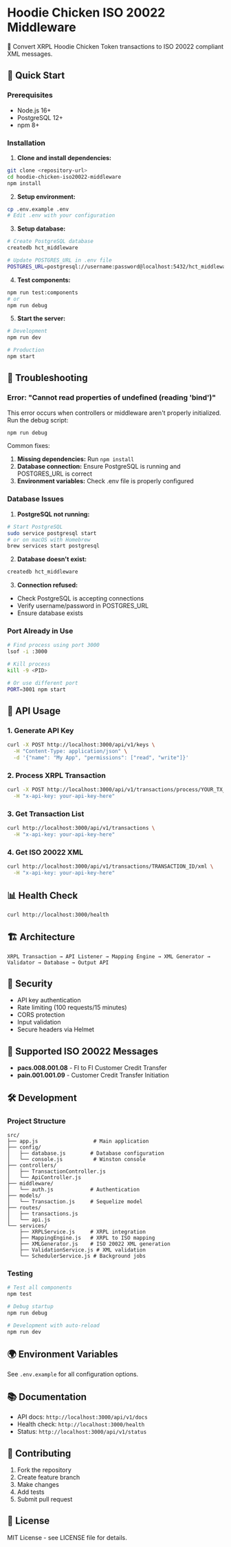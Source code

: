 # Hoodie Chicken ISO 20022 Middleware

🐔 Convert XRPL Hoodie Chicken Token transactions to ISO 20022 compliant XML messages.

## 🚀 Quick Start

### Prerequisites
- Node.js 16+ 
- PostgreSQL 12+
- npm 8+

### Installation

1. **Clone and install dependencies:**
```bash
git clone <repository-url>
cd hoodie-chicken-iso20022-middleware
npm install
```

2. **Setup environment:**
```bash
cp .env.example .env
# Edit .env with your configuration
```

3. **Setup database:**
```bash
# Create PostgreSQL database
createdb hct_middleware

# Update POSTGRES_URL in .env file
POSTGRES_URL=postgresql://username:password@localhost:5432/hct_middleware
```

4. **Test components:**
```bash
npm run test:components
# or
npm run debug
```

5. **Start the server:**
```bash
# Development
npm run dev

# Production
npm start
```

## 🔧 Troubleshooting

### Error: "Cannot read properties of undefined (reading 'bind')"

This error occurs when controllers or middleware aren't properly initialized. Run the debug script:

```bash
npm run debug
```

Common fixes:
1. **Missing dependencies:** Run `npm install`
2. **Database connection:** Ensure PostgreSQL is running and POSTGRES_URL is correct
3. **Environment variables:** Check .env file is properly configured

### Database Issues

1. **PostgreSQL not running:**
```bash
# Start PostgreSQL
sudo service postgresql start
# or on macOS with Homebrew
brew services start postgresql
```

2. **Database doesn't exist:**
```bash
createdb hct_middleware
```

3. **Connection refused:**
- Check PostgreSQL is accepting connections
- Verify username/password in POSTGRES_URL
- Ensure database exists

### Port Already in Use

```bash
# Find process using port 3000
lsof -i :3000

# Kill process
kill -9 <PID>

# Or use different port
PORT=3001 npm start
```

## 📡 API Usage

### 1. Generate API Key
```bash
curl -X POST http://localhost:3000/api/v1/keys \
  -H "Content-Type: application/json" \
  -d '{"name": "My App", "permissions": ["read", "write"]}'
```

### 2. Process XRPL Transaction
```bash
curl -X POST http://localhost:3000/api/v1/transactions/process/YOUR_TX_HASH \
  -H "x-api-key: your-api-key-here"
```

### 3. Get Transaction List
```bash
curl http://localhost:3000/api/v1/transactions \
  -H "x-api-key: your-api-key-here"
```

### 4. Get ISO 20022 XML
```bash
curl http://localhost:3000/api/v1/transactions/TRANSACTION_ID/xml \
  -H "x-api-key: your-api-key-here"
```

## 📊 Health Check

```bash
curl http://localhost:3000/health
```

## 🏗️ Architecture

```
XRPL Transaction → API Listener → Mapping Engine → XML Generator → Validator → Database → Output API
```

## 🔐 Security

- API key authentication
- Rate limiting (100 requests/15 minutes)
- CORS protection
- Input validation
- Secure headers via Helmet

## 📄 Supported ISO 20022 Messages

- **pacs.008.001.08** - FI to FI Customer Credit Transfer
- **pain.001.001.09** - Customer Credit Transfer Initiation

## 🛠️ Development

### Project Structure
```
src/
├── app.js                  # Main application
├── config/
│   ├── database.js        # Database configuration
│   └── console.js          # Winston console
├── controllers/
│   ├── TransactionController.js
│   └── ApiController.js
├── middleware/
│   └── auth.js            # Authentication
├── models/
│   └── Transaction.js     # Sequelize model
├── routes/
│   ├── transactions.js
│   └── api.js
└── services/
    ├── XRPLService.js     # XRPL integration
    ├── MappingEngine.js   # XRPL to ISO mapping
    ├── XMLGenerator.js    # ISO 20022 XML generation
    ├── ValidationService.js # XML validation
    └── SchedulerService.js # Background jobs
```

### Testing
```bash
# Test all components
npm test

# Debug startup
npm run debug

# Development with auto-reload
npm run dev
```

## 🌍 Environment Variables

See `.env.example` for all configuration options.

## 📚 Documentation

- API docs: `http://localhost:3000/api/v1/docs`
- Health check: `http://localhost:3000/health`
- Status: `http://localhost:3000/api/v1/status`

## 🤝 Contributing

1. Fork the repository
2. Create feature branch
3. Make changes
4. Add tests
5. Submit pull request

## 📝 License

MIT License - see LICENSE file for details.